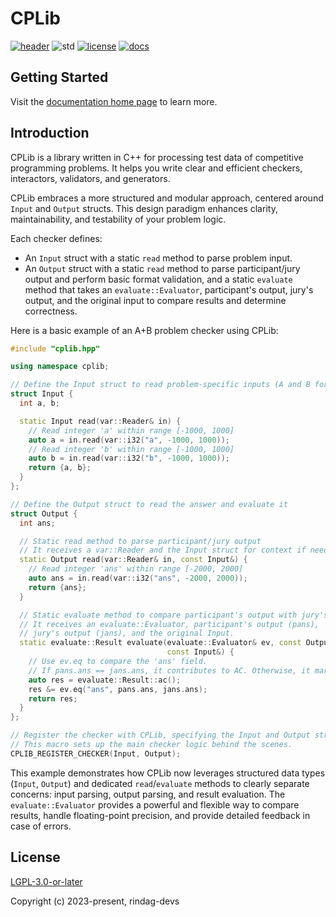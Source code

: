 # CPLib

[![header][badge.header]][header] ![std][badge.std] [![license][badge.license]][license] [![docs][badge.docs]][docs]

[badge.header]: https://img.shields.io/badge/single%20header-main-blue.svg
[badge.std]: https://img.shields.io/badge/min%20std-C%2B%2B%2020-blue.svg
[badge.license]: https://img.shields.io/github/license/rindag-devs/cplib
[badge.docs]: https://img.shields.io/github/deployments/rindag-devs/cplib/Production?label=docs
[header]: https://github.com/rindag-devs/cplib/blob/single-header-snapshot/cplib.hpp
[license]: https://github.com/rindag-devs/cplib/blob/main/COPYING.LESSER
[docs]: https://cplib.aberter0x3f.top/

## Getting Started

Visit the [documentation home page][docs] to learn more.

## Introduction

CPLib is a library written in C++ for processing test data of competitive programming problems. It helps you write clear and efficient checkers, interactors, validators, and generators.

CPLib embraces a more structured and modular approach, centered around `Input` and `Output` structs. This design paradigm enhances clarity, maintainability, and testability of your problem logic.

Each checker defines:

- An `Input` struct with a static `read` method to parse problem input.
- An `Output` struct with a static `read` method to parse participant/jury output and perform basic format validation, and a static `evaluate` method that takes an `evaluate::Evaluator`, participant's output, jury's output, and the original input to compare results and determine correctness.

Here is a basic example of an A+B problem checker using CPLib:

```cpp filename="chk.cpp" copy showLineNumbers
#include "cplib.hpp"

using namespace cplib;

// Define the Input struct to read problem-specific inputs (A and B for A+B problem)
struct Input {
  int a, b;

  static Input read(var::Reader& in) {
    // Read integer 'a' within range [-1000, 1000]
    auto a = in.read(var::i32("a", -1000, 1000));
    // Read integer 'b' within range [-1000, 1000]
    auto b = in.read(var::i32("b", -1000, 1000));
    return {a, b};
  }
};

// Define the Output struct to read the answer and evaluate it
struct Output {
  int ans;

  // Static read method to parse participant/jury output
  // It receives a var::Reader and the Input struct for context if needed.
  static Output read(var::Reader& in, const Input&) {
    // Read integer 'ans' within range [-2000, 2000]
    auto ans = in.read(var::i32("ans", -2000, 2000));
    return {ans};
  }

  // Static evaluate method to compare participant's output with jury's output
  // It receives an evaluate::Evaluator, participant's output (pans),
  // jury's output (jans), and the original Input.
  static evaluate::Result evaluate(evaluate::Evaluator& ev, const Output& pans, const Output& jans,
                                   const Input&) {
    // Use ev.eq to compare the 'ans' field.
    // If pans.ans == jans.ans, it contributes to AC. Otherwise, it marks WA.
    auto res = evaluate::Result::ac();
    res &= ev.eq("ans", pans.ans, jans.ans);
    return res;
  }
};

// Register the checker with CPLib, specifying the Input and Output structs.
// This macro sets up the main checker logic behind the scenes.
CPLIB_REGISTER_CHECKER(Input, Output);
```

This example demonstrates how CPLib now leverages structured data types (`Input`, `Output`) and dedicated `read`/`evaluate` methods to clearly separate concerns: input parsing, output parsing, and result evaluation. The `evaluate::Evaluator` provides a powerful and flexible way to compare results, handle floating-point precision, and provide detailed feedback in case of errors.

## License

[LGPL-3.0-or-later][license]

Copyright (c) 2023-present, rindag-devs
